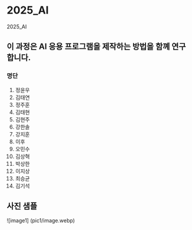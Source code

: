# 2025_AI
2025_AI
## 이 과정은 AI 응용 프로그램을 제작하는 방법을 함꼐 연구합니다.
### 명단
1. 정윤우
2. 김태연
3. 정주훈
4. 김태현
5. 김현주
6. 강한솔
7. 강지훈
8. 이후
9. 오민수
10. 김상혁
11. 박상한
12. 이지상
13. 최승균
14. 김기석

## 사진 샘플
![image1] (pic1/image.webp)
